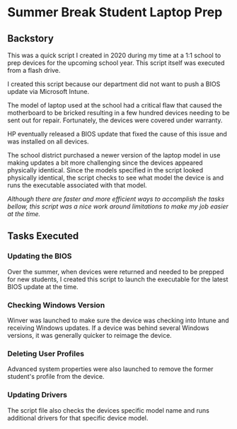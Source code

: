 # Summer Break Student Laptop Prep
## Backstory 
This was a quick script I created in 2020 during my time at a 1:1 school to prep devices for the upcoming school year. This script itself was executed from a flash drive.

I created this script because our department did not want to push a BIOS update via Microsoft Intune.

The model of laptop used at the school had a critical flaw that caused the motherboard to be bricked resulting in a few hundred devices needing to be sent out for repair. Fortunately, the devices were covered under warranty.

HP eventually released a BIOS update that fixed the cause of this issue and was installed on all devices.

The school district purchased a newer version of the laptop model in use making updates a bit more challenging since the devices appeared physically identical. Since the models specified in the script looked physically identical, the script checks to see what model the device is and runs the executable associated with that model.

*Although there are faster and more efficient ways to accomplish the tasks bellow, this script was a nice work around limitations to make my job easier at the time.*

## Tasks Executed
### Updating the BIOS
Over the summer, when devices were returned and needed to be prepped for new students, I created this script to launch the executable for the latest BIOS update at the time.

### Checking Windows Version
Winver was launched to make sure the device was checking into Intune and receiving Windows updates. If a device was behind several Windows versions, it was generally quicker to reimage the device.

### Deleting User Profiles
Advanced system properties were also launched to remove the former student's profile from the device.

### Updating Drivers
The script file also checks the devices specific model name and runs additional drivers for that specific device model.